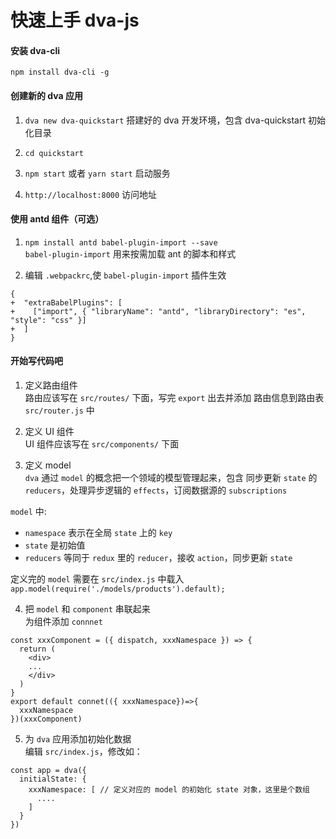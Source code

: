 # 快速上手 dva-js

#### 安装 dva-cli

`npm install dva-cli -g`

#### 创建新的 dva 应用
1. `dva new dva-quickstart` 搭建好的 dva 开发环境，包含 dva-quickstart 初始化目录

2. `cd quickstart` 

3. `npm start` 或者 `yarn start` 启动服务

4. `http://localhost:8000` 访问地址

#### 使用 antd 组件（可选）

1. `npm install antd babel-plugin-import --save` <br>
`babel-plugin-import` 用来按需加载 ant 的脚本和样式

2. 编辑 `.webpackrc`,使 `babel-plugin-import` 插件生效<br>
```
{
+  "extraBabelPlugins": [
+    ["import", { "libraryName": "antd", "libraryDirectory": "es", "style": "css" }]
+  ]
}
```

#### 开始写代码吧

1. 定义路由组件<br>
路由应该写在 `src/routes/` 下面，写完 `export` 出去并添加
路由信息到路由表 `src/router.js` 中

2. 定义 UI 组件<br>
UI 组件应该写在 `src/components/` 下面

3. 定义 model<br>
`dva` 通过 `model` 的概念把一个领域的模型管理起来，包含
同步更新 `state` 的 `reducers`，处理异步逻辑的 `effects`，订阅数据源的 `subscriptions`

`model` 中:
-  `namespace` 表示在全局 `state` 上的 `key`
- `state` 是初始值
- `reducers` 等同于 `redux` 里的 `reducer`，接收 `action`，同步更新 `state`

定义完的 `model` 需要在 `src/index.js` 中载入
`app.model(require('./models/products').default);`

4. 把 `model` 和 `component` 串联起来<br>
为组件添加 `connnet`
```
const xxxComponent = ({ dispatch, xxxNamespace }) => {
  return (
    <div>
    ...
    </div>
  )
}
export default connet(({ xxxNamespace})=>{
  xxxNamespace
})(xxxComponent)
```

5. 为 `dva` 应用添加初始化数据<br>
编辑 `src/index.js`，修改如：
```
const app = dva({
  initialState: {
    xxxNamespace: [ // 定义对应的 model 的初始化 state 对象，这里是个数组
      ....
    ]
  }
})
```
